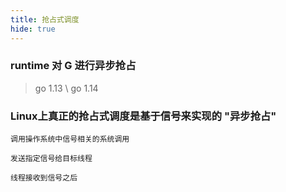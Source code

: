 ```yaml
---
title: 抢占式调度
hide: true
---
```


### runtime 对 G 进行异步抢占

> go 1.13 \ go 1.14

### Linux上真正的抢占式调度是基于信号来实现的 "异步抢占"

```
调用操作系统中信号相关的系统调用

发送指定信号给目标线程

线程接收到信号之后
```